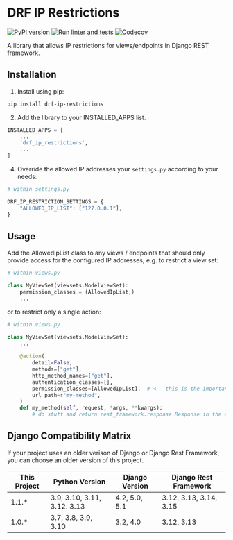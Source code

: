 # DRF IP Restrictions

[![PyPI version](https://img.shields.io/pypi/v/drf-ip-restrictions.svg)](https://pypi.org/project/drf-ip-restrictions/)
[![Run linter and tests](https://github.com/anexia/drf-ip-restrictions/actions/workflows/test.yml/badge.svg?branch=main)](https://github.com/anexia/drf-ip-restrictions/actions/workflows/test.yml)
[![Codecov](https://img.shields.io/codecov/c/gh/anexia/drf-ip-restrictions)](https://codecov.io/gh/anexia/drf-ip-restrictions)

A library that allows IP restrictions for views/endpoints in Django REST framework.

## Installation

1. Install using pip:

```sh
pip install drf-ip-restrictions
```

2. Add the library to your INSTALLED_APPS list.

```python
INSTALLED_APPS = [
    ...
    'drf_ip_restrictions',
    ...
]
```

4. Override the allowed IP addresses your `settings.py` according to your needs:

```python
# within settings.py

DRF_IP_RESTRICTION_SETTINGS = {
    "ALLOWED_IP_LIST": ["127.0.0.1"],
}
```

## Usage

Add the AllowedIpList class to any views / endpoints that should only provide access for the 
configured IP addresses, e.g. to restrict a view set:

```python
# within views.py

class MyViewSet(viewsets.ModelViewSet):
    permission_classes = (AllowedIpList,)
    ...
```

or to restrict only a single action:

```python
# within views.py

class MyViewSet(viewsets.ModelViewSet):
    ...
    
    @action(
        detail=False,
        methods=["get"],
        http_method_names=["get"],
        authentication_classes=[],
        permission_classes=[AllowedIpList],  # <-- this is the important part for IP restrictions to work
        url_path=r"my-method",
    )
    def my_method(self, request, *args, **kwargs):
        # do stuff and return rest_framework.response.Response in the end
```

## Django Compatibility Matrix

If your project uses an older verison of Django or Django Rest Framework, you can choose an older version of this project.

| This Project | Python Version              | Django Version | Django Rest Framework  |
|--------------|-----------------------------|----------------|------------------------|
| 1.1.*        | 3.9, 3.10, 3.11, 3.12. 3.13 | 4.2, 5.0, 5.1  | 3.12, 3.13, 3.14, 3.15 |
| 1.0.*        | 3.7, 3.8, 3.9, 3.10         | 3.2, 4.0       | 3.12, 3.13             |
